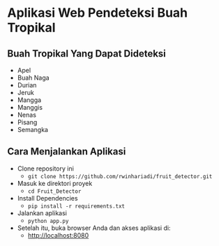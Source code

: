 # Aplikasi Web Pendeteksi Buah Tropikal

## Buah Tropikal Yang Dapat Dideteksi
- Apel
- Buah Naga
- Durian
- Jeruk
- Mangga
- Manggis
- Nenas
- Pisang
- Semangka

## Cara Menjalankan Aplikasi

- Clone repository ini
  - ```git clone https://github.com/rwinhariadi/fruit_detector.git```
- Masuk ke direktori proyek
  - ```cd Fruit_Detector```
- Install Dependencies
  - ```pip install -r requirements.txt```
- Jalankan aplikasi
  - ```python app.py```
- Setelah itu, buka browser Anda dan akses aplikasi di:
  - <http://localhost:8080>
